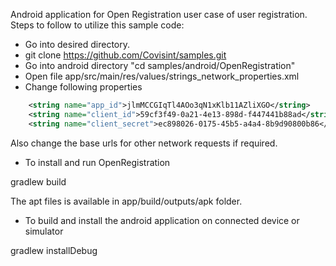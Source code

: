 Android application for Open Registration user case of user registration.
Steps to follow to utilize this sample code:
* Go into desired directory.
* git clone https://github.com/Covisint/samples.git
* Go into android directory "cd samples/android/OpenRegistration"
* Open file app/src/main/res/values/strings_network_properties.xml
* Change following properties

```xml
    <string name="app_id">jlmMCCGIqTl4AOo3qN1xKlb11AZliXGO</string>
    <string name="client_id">59cf3f49-0a21-4e13-898d-f447441b88ad</string>
    <string name="client_secret">ec898026-0175-45b5-a4a4-8b9d90800b86</string>
```

Also change the base urls for other network requests if required.

* To install and run OpenRegistration

gradlew build

The apt files is available in app/build/outputs/apk folder.

* To build and install the android application on connected device or simulator

gradlew installDebug 
